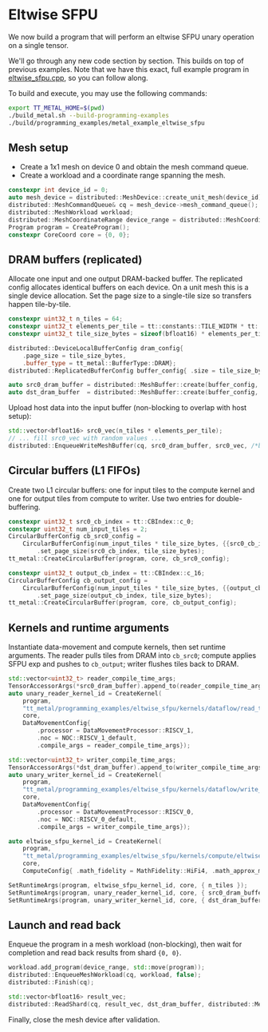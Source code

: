 # Eltwise SFPU

We now build a program that will perform an eltwise SFPU unary operation on a single tensor.

We'll go through any new code section by section. This builds on top of previous examples. Note that we have this exact, full example program in [eltwise_sfpu.cpp](../../../tt_metal/programming_examples/eltwise_sfpu/eltwise_sfpu.cpp), so you can follow along.

To build and execute, you may use the following commands:
```bash
export TT_METAL_HOME=$(pwd)
./build_metal.sh --build-programming-examples
./build/programming_examples/metal_example_eltwise_sfpu
```

## Mesh setup

- Create a 1x1 mesh on device 0 and obtain the mesh command queue.
- Create a workload and a coordinate range spanning the mesh.

```cpp
constexpr int device_id = 0;
auto mesh_device = distributed::MeshDevice::create_unit_mesh(device_id);
distributed::MeshCommandQueue& cq = mesh_device->mesh_command_queue();
distributed::MeshWorkload workload;
distributed::MeshCoordinateRange device_range = distributed::MeshCoordinateRange(mesh_device->shape());
Program program = CreateProgram();
constexpr CoreCoord core = {0, 0};
```

## DRAM buffers (replicated)

Allocate one input and one output DRAM-backed buffer. The replicated config allocates identical buffers on each device. On a unit mesh this is a single device allocation. Set the page size to a single-tile size so transfers happen tile-by-tile.

```cpp
constexpr uint32_t n_tiles = 64;
constexpr uint32_t elements_per_tile = tt::constants::TILE_WIDTH * tt::constants::TILE_HEIGHT;
constexpr uint32_t tile_size_bytes = sizeof(bfloat16) * elements_per_tile;

distributed::DeviceLocalBufferConfig dram_config{
    .page_size = tile_size_bytes,
    .buffer_type = tt_metal::BufferType::DRAM};
distributed::ReplicatedBufferConfig buffer_config{ .size = tile_size_bytes * n_tiles };

auto src0_dram_buffer = distributed::MeshBuffer::create(buffer_config, dram_config, mesh_device.get());
auto dst_dram_buffer  = distributed::MeshBuffer::create(buffer_config, dram_config, mesh_device.get());
```

Upload host data into the input buffer (non-blocking to overlap with host setup):

```cpp
std::vector<bfloat16> src0_vec(n_tiles * elements_per_tile);
// ... fill src0_vec with random values ...
distributed::EnqueueWriteMeshBuffer(cq, src0_dram_buffer, src0_vec, /*blocking=*/false);
```

## Circular buffers (L1 FIFOs)

Create two L1 circular buffers: one for input tiles to the compute kernel and one for output tiles from compute to writer. Use two entries for double-buffering.

```cpp
constexpr uint32_t src0_cb_index = tt::CBIndex::c_0;
constexpr uint32_t num_input_tiles = 2;
CircularBufferConfig cb_src0_config =
    CircularBufferConfig(num_input_tiles * tile_size_bytes, {{src0_cb_index, tt::DataFormat::Float16_b}})
        .set_page_size(src0_cb_index, tile_size_bytes);
tt_metal::CreateCircularBuffer(program, core, cb_src0_config);

constexpr uint32_t output_cb_index = tt::CBIndex::c_16;
CircularBufferConfig cb_output_config =
    CircularBufferConfig(num_input_tiles * tile_size_bytes, {{output_cb_index, tt::DataFormat::Float16_b}})
        .set_page_size(output_cb_index, tile_size_bytes);
tt_metal::CreateCircularBuffer(program, core, cb_output_config);
```

## Kernels and runtime arguments

Instantiate data-movement and compute kernels, then set runtime arguments. The reader pulls tiles from DRAM into `cb_src0`; compute applies SFPU exp and pushes to `cb_output`; writer flushes tiles back to DRAM.

```cpp
std::vector<uint32_t> reader_compile_time_args;
TensorAccessorArgs(*src0_dram_buffer).append_to(reader_compile_time_args);
auto unary_reader_kernel_id = CreateKernel(
    program,
    "tt_metal/programming_examples/eltwise_sfpu/kernels/dataflow/read_tile.cpp",
    core,
    DataMovementConfig{
        .processor = DataMovementProcessor::RISCV_1,
        .noc = NOC::RISCV_1_default,
        .compile_args = reader_compile_time_args});

std::vector<uint32_t> writer_compile_time_args;
TensorAccessorArgs(*dst_dram_buffer).append_to(writer_compile_time_args);
auto unary_writer_kernel_id = CreateKernel(
    program,
    "tt_metal/programming_examples/eltwise_sfpu/kernels/dataflow/write_tile.cpp",
    core,
    DataMovementConfig{
        .processor = DataMovementProcessor::RISCV_0,
        .noc = NOC::RISCV_0_default,
        .compile_args = writer_compile_time_args});

auto eltwise_sfpu_kernel_id = CreateKernel(
    program,
    "tt_metal/programming_examples/eltwise_sfpu/kernels/compute/eltwise_sfpu.cpp",
    core,
    ComputeConfig{ .math_fidelity = MathFidelity::HiFi4, .math_approx_mode = false });

SetRuntimeArgs(program, eltwise_sfpu_kernel_id, core, { n_tiles });
SetRuntimeArgs(program, unary_reader_kernel_id, core, { src0_dram_buffer->address(), n_tiles });
SetRuntimeArgs(program, unary_writer_kernel_id, core, { dst_dram_buffer->address(), n_tiles });
```

## Launch and read back

Enqueue the program in a mesh workload (non-blocking), then wait for completion and read back results from shard `{0, 0}`.

```cpp
workload.add_program(device_range, std::move(program));
distributed::EnqueueMeshWorkload(cq, workload, false);
distributed::Finish(cq);

std::vector<bfloat16> result_vec;
distributed::ReadShard(cq, result_vec, dst_dram_buffer, distributed::MeshCoordinate(0, 0), true);
```

Finally, close the mesh device after validation.
